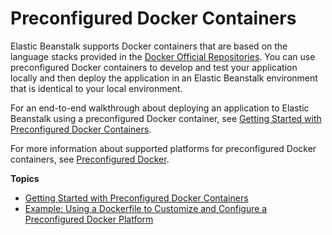 # Preconfigured Docker Containers<a name="create_deploy_dockerpreconfig"></a>

Elastic Beanstalk supports Docker containers that are based on the language stacks provided in the [Docker Official Repositories](http://hub.docker.com/official)\. You can use preconfigured Docker containers to develop and test your application locally and then deploy the application in an Elastic Beanstalk environment that is identical to your local environment\.

For an end\-to\-end walkthrough about deploying an application to Elastic Beanstalk using a preconfigured Docker container, see [Getting Started with Preconfigured Docker Containers](create_deploy_dockerpreconfig.walkthrough.md)\.

For more information about supported platforms for preconfigured Docker containers, see [Preconfigured Docker](concepts.platforms.md#concepts.platforms.dockerpreconfig)\.

**Topics**
+ [Getting Started with Preconfigured Docker Containers](create_deploy_dockerpreconfig.walkthrough.md)
+ [Example: Using a Dockerfile to Customize and Configure a Preconfigured Docker Platform](create_deploy_dockerpreconfig.dockerfile.md)
